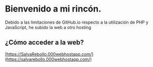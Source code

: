 # Bienvenido a mi rincón.
Debido a las limitaciones de GitHub.io respecto a la utilización de PHP y JavaScript, he subido la web a otro
hosting

## ¿Cómo acceder a la web?
[https://SalvaRebollo.000webhostapp.com/](https://salvarebollo.000webhostapp.com/)